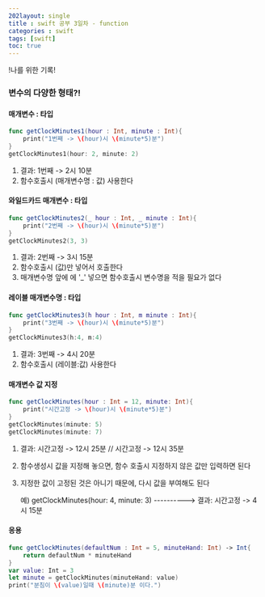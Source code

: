 ```yaml
---
202layout: single
title : swift 공부 3일차 - function
categories : swift
tags: [swift]
toc: true
---
```


!나를 위한 기록!

### 변수의 다양한 형태?!

#### 매개변수 : 타입

```swift
func getClockMinutes1(hour : Int, minute : Int){
    print("1번째 -> \(hour)시 \(minute*5)분")
}
getClockMinutes1(hour: 2, minute: 2)
```

1. 결과: 1번째 -> 2시 10분
2. 함수호출시 (매개변수명 : 값) 사용한다

#### 와일드카드 매개변수 : 타입

```swift
func getClockMinutes2(_ hour : Int, _ minute : Int){
    print("2번째 -> \(hour)시 \(minute*5)분")
}
getClockMinutes2(3, 3)
```

1. 결과: 2번째 -> 3시 15분
2. 함수호출시 (값)만 넣어서 호출한다
3. 매개변수명 앞에 에 '_' 넣으면 함수호출시 변수명을 적을 필요가 없다

#### 레이블 매개변수명 : 타입

```swift
func getClockMinutes3(h hour : Int, m minute : Int){
    print("3번째 -> \(hour)시 \(minute*5)분")
}
getClockMinutes3(h:4, m:4)
```

1. 결과: 3번째 -> 4시 20분
2. 함수호출시 (레이블:값)  사용한다

#### 매개변수 값 지정

```swift
func getClockMinutes(hour : Int = 12, minute: Int){
    print("시간고정 -> \(hour)시 \(minute*5)분")
}
getClockMinutes(minute: 5)
getClockMinutes(minute: 7)
```

1. 결과: 시간고정 -> 12시 25분 // 시간고정 -> 12시 35분

2. 함수생성시 값을 지정해 놓으면, 함수 호출시 지정하지 않은 값만 입력하면 된다

3. 지정한 값이 고정된 것은 아니기 때문에, 다시 값을 부여해도 된다 

   예) getClockMinutes(hour: 4, minute: 3)   ----------> 결과: 시간고정 -> 4시 15분

#### 응용
```swift
func getClockMinutes(defaultNum : Int = 5, minuteHand: Int) -> Int{
    return defaultNum * minuteHand
}
var value: Int = 3
let minute = getClockMinutes(minuteHand: value)
print("분침이 \(value)일때 \(minute)분 이다.")
```

   


